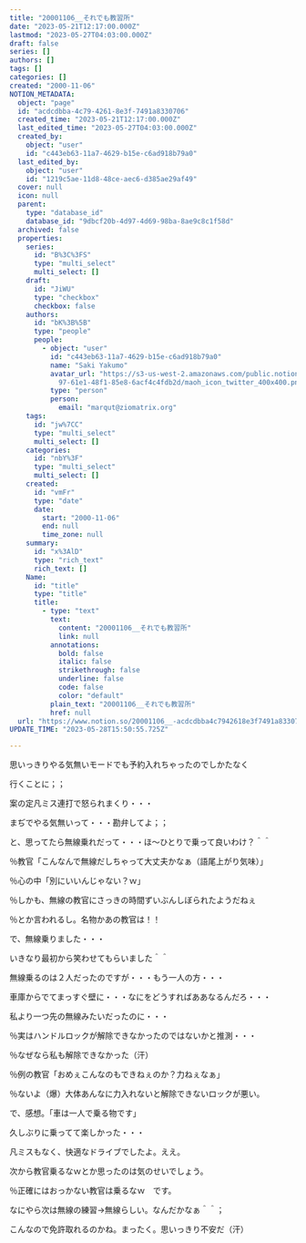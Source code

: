 ```yaml
---
title: "20001106__それでも教習所"
date: "2023-05-21T12:17:00.000Z"
lastmod: "2023-05-27T04:03:00.000Z"
draft: false
series: []
authors: []
tags: []
categories: []
created: "2000-11-06"
NOTION_METADATA:
  object: "page"
  id: "acdcdbba-4c79-4261-8e3f-7491a8330706"
  created_time: "2023-05-21T12:17:00.000Z"
  last_edited_time: "2023-05-27T04:03:00.000Z"
  created_by:
    object: "user"
    id: "c443eb63-11a7-4629-b15e-c6ad918b79a0"
  last_edited_by:
    object: "user"
    id: "1219c5ae-11d8-48ce-aec6-d385ae29af49"
  cover: null
  icon: null
  parent:
    type: "database_id"
    database_id: "9dbcf20b-4d97-4d69-98ba-8ae9c8c1f58d"
  archived: false
  properties:
    series:
      id: "B%3C%3FS"
      type: "multi_select"
      multi_select: []
    draft:
      id: "JiWU"
      type: "checkbox"
      checkbox: false
    authors:
      id: "bK%3B%5B"
      type: "people"
      people:
        - object: "user"
          id: "c443eb63-11a7-4629-b15e-c6ad918b79a0"
          name: "Saki Yakumo"
          avatar_url: "https://s3-us-west-2.amazonaws.com/public.notion-static.com/3ad1c4\
            97-61e1-48f1-85e8-6acf4c4fdb2d/maoh_icon_twitter_400x400.png"
          type: "person"
          person:
            email: "marqut@ziomatrix.org"
    tags:
      id: "jw%7CC"
      type: "multi_select"
      multi_select: []
    categories:
      id: "nbY%3F"
      type: "multi_select"
      multi_select: []
    created:
      id: "vmFr"
      type: "date"
      date:
        start: "2000-11-06"
        end: null
        time_zone: null
    summary:
      id: "x%3AlD"
      type: "rich_text"
      rich_text: []
    Name:
      id: "title"
      type: "title"
      title:
        - type: "text"
          text:
            content: "20001106__それでも教習所"
            link: null
          annotations:
            bold: false
            italic: false
            strikethrough: false
            underline: false
            code: false
            color: "default"
          plain_text: "20001106__それでも教習所"
          href: null
  url: "https://www.notion.so/20001106__-acdcdbba4c7942618e3f7491a8330706"
UPDATE_TIME: "2023-05-28T15:50:55.725Z"

---
```

<link rel="stylesheet" href="https://cdn.jsdelivr.net/npm/katex@0.16.2/dist/katex.min.css" integrity="sha384-bYdxxUwYipFNohQlHt0bjN/LCpueqWz13HufFEV1SUatKs1cm4L6fFgCi1jT643X" crossorigin="anonymous">


思いっきりやる気無いモードでも予約入れちゃったのでしかたなく


行くことに；；


案の定凡ミス連打で怒られまくり・・・


まぢでやる気無いって・・・勘弁してよ；；


と、思ってたら無線乗れだって・・・ほ～ひとりで乗って良いわけ？＾＾


％教官「こんなんで無線だしちゃって大丈夫かなぁ（語尾上がり気味）」


％心の中「別にいいんじゃない？ｗ」


％しかも、無線の教官にさっきの時間ずいぶんしぼられたようだねぇ


％とか言われるし。名物かあの教官は！！


で、無線乗りました・・・


いきなり最初から笑わせてもらいました＾＾


無線乗るのは２人だったのですが・・・もう一人の方・・・


車庫からでてまっすぐ壁に・・・なにをどうすればああなるんだろ・・・


私より一つ先の無線みたいだったのに・・・


％実はハンドルロックが解除できなかったのではないかと推測・・・


％なぜなら私も解除できなかった（汗）


％例の教官「おめぇこんなのもできねぇのか？力ねぇなぁ」


％ないよ（爆）大体あんなに力入れないと解除できないロックが悪い。


で、感想。「車は一人で乗る物です」


久しぶりに乗ってて楽しかった・・・


凡ミスもなく、快適なドライブでしたよ。ええ。


次から教官乗るなｗとか思ったのは気のせいでしょう。


％正確にはおっかない教官は乗るなｗ　です。


なにやら次は無線の練習→無線らしい。なんだかなぁ＾＾；


こんなので免許取れるのかね。まったく。思いっきり不安だ（汗）

